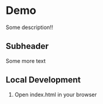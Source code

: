 # Demo

Some description!!

## Subheader

Some more text

## Local Development

1. Open index.html in your browser